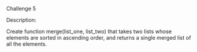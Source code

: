 Challenge 5

Description:

Create function merge(list_one, list_two) that takes two lists whose elements are sorted in ascending order, and returns a single merged list of all the elements.

